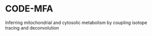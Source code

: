 # CODE-MFA
Inferring mitochondrial and cytosolic metabolism by coupling isotope tracing and deconvolution
